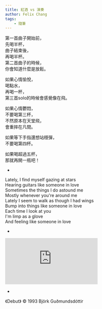 ```yaml
---
title: 紅酒 vs 演奏
author: Felix Chang
tags:
    - 隨筆
---
```


第一首曲子開始前，<br />
先喝半杯，<br />
曲子結束後，<br />
再喝半杯。<br />
第二首曲子的時候，<br />
你會知道什麼是放鬆。

如果心情愉悅，<br />
喝點水，<br />
再喝一杯，<br />
第三首solo的時候會感覺像在飛。

如果心情鬱悶，<br />
不要喝第三杯，<br />
不然原本在天堂飛，<br />
會重摔在凡間。

如果等下手指還想站穩彈，<br />
不要喝第四杯。

如果喝超過五杯，<br />
那就再開一瓶吧！

-

Lately, I find myself gazing at stars <br />
Hearing guitars like someone in love <br />
Sometimes the things I do astound me <br />
Mostly whenever you're around me <br />
Lately I seem to walk as though I had wings <br />
Bump into things like someone in love <br />
Each time I look at you <br />
I'm limp as a glove <br />
And feeling like someone in love

-

<div class="video-container">
    <iframe src="https://www.youtube.com/embed/lGWBx51eda8" frameborder="0" allowfullscreen class="video-player"></iframe>
</div>
<p>

-

《Debut》 © 1993 Björk Guðmundsdóttir
